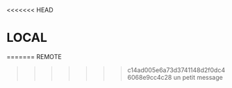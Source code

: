 <<<<<<< HEAD
# LOCAL  
=======
REMOTE
>>>>>>> c14ad005e6a73d3741148d2f0dc46068e9cc4c28
un petit message
